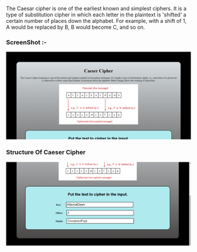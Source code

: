 The Caesar cipher is one of the earliest known and simplest ciphers. It is a type of substitution cipher in which each letter in the plaintext is 'shifted' a certain number of places down the alphabet. 
For example, with a shift of 1, A would be replaced by B, B would become C, and so on.
### ScreenShot :-

![image](https://github.com/Siddhi-Mundada/Images/blob/master/Screenshot%202022-05-20%20164244.png?raw=true)


### Structure Of Caeser Cipher

![image](https://github.com/Siddhi-Mundada/Images/blob/master/Screenshot%202022-05-20%20164343.png?raw=true)


